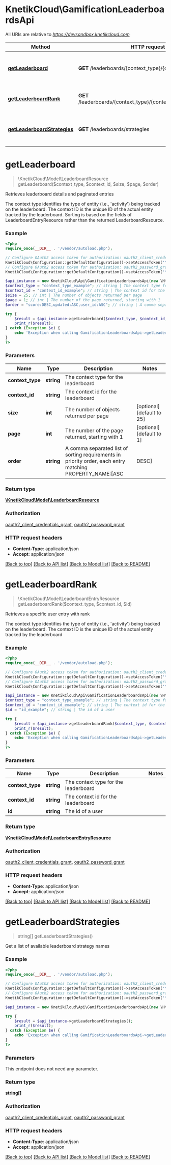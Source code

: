 # KnetikCloud\GamificationLeaderboardsApi

All URIs are relative to *https://devsandbox.knetikcloud.com*

Method | HTTP request | Description
------------- | ------------- | -------------
[**getLeaderboard**](GamificationLeaderboardsApi.md#getLeaderboard) | **GET** /leaderboards/{context_type}/{context_id} | Retrieves leaderboard details and paginated entries
[**getLeaderboardRank**](GamificationLeaderboardsApi.md#getLeaderboardRank) | **GET** /leaderboards/{context_type}/{context_id}/users/{id}/rank | Retrieves a specific user entry with rank
[**getLeaderboardStrategies**](GamificationLeaderboardsApi.md#getLeaderboardStrategies) | **GET** /leaderboards/strategies | Get a list of available leaderboard strategy names


# **getLeaderboard**
> \KnetikCloud\Model\LeaderboardResource getLeaderboard($context_type, $context_id, $size, $page, $order)

Retrieves leaderboard details and paginated entries

The context type identifies the type of entity (i.e., 'activity') being tracked on the leaderboard. The context ID is the unique ID of the actual entity tracked by the leaderboard. Sorting is based on the fields of LeaderboardEntryResource rather than the returned LeaderboardResource.

### Example
```php
<?php
require_once(__DIR__ . '/vendor/autoload.php');

// Configure OAuth2 access token for authorization: oauth2_client_credentials_grant
KnetikCloud\Configuration::getDefaultConfiguration()->setAccessToken('YOUR_ACCESS_TOKEN');
// Configure OAuth2 access token for authorization: oauth2_password_grant
KnetikCloud\Configuration::getDefaultConfiguration()->setAccessToken('YOUR_ACCESS_TOKEN');

$api_instance = new KnetikCloud\Api\GamificationLeaderboardsApi(new \Http\Adapter\Guzzle6\Client());
$context_type = "context_type_example"; // string | The context type for the leaderboard
$context_id = "context_id_example"; // string | The context id for the leaderboard
$size = 25; // int | The number of objects returned per page
$page = 1; // int | The number of the page returned, starting with 1
$order = "score:DESC,updated:ASC,user_id:ASC"; // string | A comma separated list of sorting requirements in priority order, each entry matching PROPERTY_NAME:[ASC|DESC]

try {
    $result = $api_instance->getLeaderboard($context_type, $context_id, $size, $page, $order);
    print_r($result);
} catch (Exception $e) {
    echo 'Exception when calling GamificationLeaderboardsApi->getLeaderboard: ', $e->getMessage(), PHP_EOL;
}
?>
```

### Parameters

Name | Type | Description  | Notes
------------- | ------------- | ------------- | -------------
 **context_type** | **string**| The context type for the leaderboard |
 **context_id** | **string**| The context id for the leaderboard |
 **size** | **int**| The number of objects returned per page | [optional] [default to 25]
 **page** | **int**| The number of the page returned, starting with 1 | [optional] [default to 1]
 **order** | **string**| A comma separated list of sorting requirements in priority order, each entry matching PROPERTY_NAME:[ASC|DESC] | [optional] [default to score:DESC,updated:ASC,user_id:ASC]

### Return type

[**\KnetikCloud\Model\LeaderboardResource**](../Model/LeaderboardResource.md)

### Authorization

[oauth2_client_credentials_grant](../../README.md#oauth2_client_credentials_grant), [oauth2_password_grant](../../README.md#oauth2_password_grant)

### HTTP request headers

 - **Content-Type**: application/json
 - **Accept**: application/json

[[Back to top]](#) [[Back to API list]](../../README.md#documentation-for-api-endpoints) [[Back to Model list]](../../README.md#documentation-for-models) [[Back to README]](../../README.md)

# **getLeaderboardRank**
> \KnetikCloud\Model\LeaderboardEntryResource getLeaderboardRank($context_type, $context_id, $id)

Retrieves a specific user entry with rank

The context type identifies the type of entity (i.e., 'activity') being tracked on the leaderboard. The context ID is the unique ID of the actual entity tracked by the leaderboard

### Example
```php
<?php
require_once(__DIR__ . '/vendor/autoload.php');

// Configure OAuth2 access token for authorization: oauth2_client_credentials_grant
KnetikCloud\Configuration::getDefaultConfiguration()->setAccessToken('YOUR_ACCESS_TOKEN');
// Configure OAuth2 access token for authorization: oauth2_password_grant
KnetikCloud\Configuration::getDefaultConfiguration()->setAccessToken('YOUR_ACCESS_TOKEN');

$api_instance = new KnetikCloud\Api\GamificationLeaderboardsApi(new \Http\Adapter\Guzzle6\Client());
$context_type = "context_type_example"; // string | The context type for the leaderboard
$context_id = "context_id_example"; // string | The context id for the leaderboard
$id = "id_example"; // string | The id of a user

try {
    $result = $api_instance->getLeaderboardRank($context_type, $context_id, $id);
    print_r($result);
} catch (Exception $e) {
    echo 'Exception when calling GamificationLeaderboardsApi->getLeaderboardRank: ', $e->getMessage(), PHP_EOL;
}
?>
```

### Parameters

Name | Type | Description  | Notes
------------- | ------------- | ------------- | -------------
 **context_type** | **string**| The context type for the leaderboard |
 **context_id** | **string**| The context id for the leaderboard |
 **id** | **string**| The id of a user |

### Return type

[**\KnetikCloud\Model\LeaderboardEntryResource**](../Model/LeaderboardEntryResource.md)

### Authorization

[oauth2_client_credentials_grant](../../README.md#oauth2_client_credentials_grant), [oauth2_password_grant](../../README.md#oauth2_password_grant)

### HTTP request headers

 - **Content-Type**: application/json
 - **Accept**: application/json

[[Back to top]](#) [[Back to API list]](../../README.md#documentation-for-api-endpoints) [[Back to Model list]](../../README.md#documentation-for-models) [[Back to README]](../../README.md)

# **getLeaderboardStrategies**
> string[] getLeaderboardStrategies()

Get a list of available leaderboard strategy names

### Example
```php
<?php
require_once(__DIR__ . '/vendor/autoload.php');

// Configure OAuth2 access token for authorization: oauth2_client_credentials_grant
KnetikCloud\Configuration::getDefaultConfiguration()->setAccessToken('YOUR_ACCESS_TOKEN');
// Configure OAuth2 access token for authorization: oauth2_password_grant
KnetikCloud\Configuration::getDefaultConfiguration()->setAccessToken('YOUR_ACCESS_TOKEN');

$api_instance = new KnetikCloud\Api\GamificationLeaderboardsApi(new \Http\Adapter\Guzzle6\Client());

try {
    $result = $api_instance->getLeaderboardStrategies();
    print_r($result);
} catch (Exception $e) {
    echo 'Exception when calling GamificationLeaderboardsApi->getLeaderboardStrategies: ', $e->getMessage(), PHP_EOL;
}
?>
```

### Parameters
This endpoint does not need any parameter.

### Return type

**string[]**

### Authorization

[oauth2_client_credentials_grant](../../README.md#oauth2_client_credentials_grant), [oauth2_password_grant](../../README.md#oauth2_password_grant)

### HTTP request headers

 - **Content-Type**: application/json
 - **Accept**: application/json

[[Back to top]](#) [[Back to API list]](../../README.md#documentation-for-api-endpoints) [[Back to Model list]](../../README.md#documentation-for-models) [[Back to README]](../../README.md)

